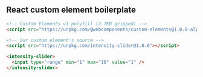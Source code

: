 ## React custom element boilerplate

```html
<!-- Custom Elements v1 polyfill (2.7KB gzipped) -->
<script src="https://unpkg.com/@webcomponents/custom-elements@1.0.0-alpha.3"></script>
```

```html
<!-- Our custom element's source -->
<script src="https://unpkg.com/intensity-slider@1.0.6"></script>
```

```html
<intensity-slider>
  <input type="range" min="1" max="10" value="1" />
</intensity-slider>
```
